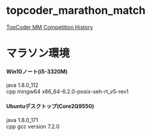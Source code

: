 # topcoder_marathon_match
[TopCoder MM Competition History](https://community.topcoder.com/tc?module=SimpleStats&c=long_comp_history&d1=statistics&d2=longHistory&cr=40586177)



# マラソン環境
#### Win10ノート(i5-3320M)  
java 1.8.0_112  
cpp mingw64 x86_64-6.2.0-posix-seh-rt_v5-rev1  

#### Ubuntuデスクトップ(Core2Q9550)  
java 1.8.0_171  
cpp gcc version 7.2.0  

